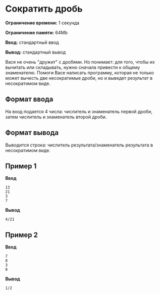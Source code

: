 # Сократить дробь

**Ограничение времени:** 1 секунда

**Ограничение памяти:** 64Mb

**Ввод:** стандартный ввод

**Вывод:** стандартный вывод

Вася не очень "дружит" с дробями. Но понимает: для того, чтобы их вычитать или складывать, нужно сначала привести к общему знаменателю. Помоги Васе написать программу, которая не только может вычесть две несократимые дроби, но и выведет результат в несократимом виде.

## Формат ввода

На вход подается 4 числа: числитель и знаменатель первой дроби, затем числитель и знаменатель второй дроби.

## Формат вывода

Выводится строка: числитель результата/знаменатель результата в несократимом виде.

## Пример 1

**Ввод**
```
13
21
3
7
```

**Вывод**
```
4/21
```

## Пример 2

**Ввод**
```
7
8
3
8
```

**Вывод**
```
1/2
```